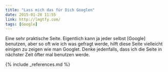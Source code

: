 ```yaml
---
title: "Lass mich das für Dich Googlen"
date: 2015-01-28 11:55
link: http://lmgtfy.com/
tags: [Google]
---
```

 Eine sehr praktische Seite. Eigentlich kann ja jeder selbst [Google] benutzen, aber so oft wie ich was gefragt werde, hilft diese Seite vielleicht einigen zu zeigen wie man Googlet. Denke jedenfalls, dass ich die Seite in nächster Zeit öfter mal benutzen werde.

{% include _references.md %}